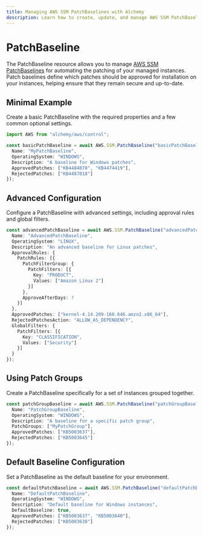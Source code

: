 ```yaml
---
title: Managing AWS SSM PatchBaselines with Alchemy
description: Learn how to create, update, and manage AWS SSM PatchBaselines using Alchemy Cloud Control.
---
```


# PatchBaseline

The PatchBaseline resource allows you to manage [AWS SSM PatchBaselines](https://docs.aws.amazon.com/ssm/latest/userguide/) for automating the patching of your managed instances. Patch baselines define which patches should be approved for installation on your instances, helping ensure that they remain secure and up-to-date.

## Minimal Example

Create a basic PatchBaseline with the required properties and a few common optional settings.

```ts
import AWS from "alchemy/aws/control";

const basicPatchBaseline = await AWS.SSM.PatchBaseline("basicPatchBaseline", {
  Name: "MyPatchBaseline",
  OperatingSystem: "WINDOWS",
  Description: "A baseline for Windows patches",
  ApprovedPatches: ["KB4484070", "KB4474419"],
  RejectedPatches: ["KB4487018"]
});
```

## Advanced Configuration

Configure a PatchBaseline with advanced settings, including approval rules and global filters.

```ts
const advancedPatchBaseline = await AWS.SSM.PatchBaseline("advancedPatchBaseline", {
  Name: "AdvancedPatchBaseline",
  OperatingSystem: "LINUX",
  Description: "An advanced baseline for Linux patches",
  ApprovalRules: {
    PatchRules: [{
      PatchFilterGroup: {
        PatchFilters: [{
          Key: "PRODUCT",
          Values: ["Amazon Linux 2"]
        }]
      },
      ApproveAfterDays: 7
    }]
  },
  ApprovedPatches: ["kernel-4.14.209-160.646.amzn2.x86_64"],
  RejectedPatchesAction: "ALLOW_AS_DEPENDENCY",
  GlobalFilters: {
    PatchFilters: [{
      Key: "CLASSIFICATION",
      Values: ["Security"]
    }]
  }
});
```

## Using Patch Groups

Create a PatchBaseline specifically for a set of instances grouped together.

```ts
const patchGroupBaseline = await AWS.SSM.PatchBaseline("patchGroupBaseline", {
  Name: "PatchGroupBaseline",
  OperatingSystem: "WINDOWS",
  Description: "A baseline for a specific patch group",
  PatchGroups: ["MyPatchGroup"],
  ApprovedPatches: ["KB5003637"],
  RejectedPatches: ["KB5003645"]
});
```

## Default Baseline Configuration

Set a PatchBaseline as the default baseline for your environment.

```ts
const defaultPatchBaseline = await AWS.SSM.PatchBaseline("defaultPatchBaseline", {
  Name: "DefaultPatchBaseline",
  OperatingSystem: "WINDOWS",
  Description: "Default baseline for Windows instances",
  DefaultBaseline: true,
  ApprovedPatches: ["KB5003637", "KB5003640"],
  RejectedPatches: ["KB5003638"]
});
```